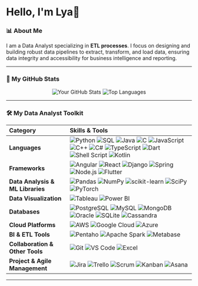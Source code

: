 # Hello, I'm Lya👋

### 📊 About Me

I am a Data Analyst specializing in **ETL processes**. I focus on designing and building robust data pipelines to extract, transform, and load data, ensuring data integrity and accessibility for business intelligence and reporting.

---

### 🚀 My GitHub Stats

<div align="center">
  <img src="https://github-readme-stats.vercel.app/api?username=Lyandra-Lisboa&show_icons=true&theme=onedark&hide_title=true&hide_rank=true" alt="Your GitHub Stats" />
  <img src="https://github-readme-stats.vercel.app/api/top-langs/?username=Lyandra-Lisboa&layout=compact&theme=onedark" alt="Top Languages" />
</div>

---

### 🛠️ My Data Analyst Toolkit

| Category | Skills & Tools |
| :--- | :--- |
| **Languages** | <img src="https://img.shields.io/badge/Python-3776AB?style=for-the-badge&logo=python&logoColor=white" alt="Python"> <img src="https://img.shields.io/badge/SQL-4479A1?style=for-the-badge&logo=sqlite&logoColor=white" alt="SQL"> <img src="https://img.shields.io/badge/Java-007396?style=for-the-badge&logo=java&logoColor=white" alt="Java"> <img src="https://img.shields.io/badge/C-A8B9CC?style=for-the-badge&logo=c&logoColor=black" alt="C"> <img src="https://img.shields.io/badge/JavaScript-F7DF1E?style=for-the-badge&logo=javascript&logoColor=black" alt="JavaScript"> <img src="https://img.shields.io/badge/C++-00599C?style=for-the-badge&logo=c%2B%2B&logoColor=white" alt="C++"> <img src="https://img.shields.io/badge/C%23-239120?style=for-the-badge&logo=c-sharp&logoColor=white" alt="C#"> <img src="https://img.shields.io/badge/TypeScript-007ACC?style=for-the-badge&logo=typescript&logoColor=white" alt="TypeScript"> <img src="https://img.shields.io/badge/Dart-0175C2?style=for-the-badge&logo=dart&logoColor=white" alt="Dart"> <img src="https://img.shields.io/badge/Shell_Script-121011?style=for-the-badge&logo=gnu-bash&logoColor=white" alt="Shell Script"> <img src="https://img.shields.io/badge/Kotlin-0095D5?style=for-the-badge&logo=kotlin&logoColor=white" alt="Kotlin"> |
| **Frameworks** |	<img src="https://img.shields.io/badge/Angular-DD0031?style=for-the-badge&logo=angular&logoColor=white" alt="Angular"> <img src="https://img.shields.io/badge/React-61DAFB?style=for-the-badge&logo=react&logoColor=black" alt="React"> <img src="https://img.shields.io/badge/Django-092E20?style=for-the-badge&logo=django&logoColor=white" alt="Django"> <img src="https://img.shields.io/badge/Spring-6DB33F?style=for-the-badge&logo=spring&logoColor=white" alt="Spring"> <img src="https://img.shields.io/badge/Node.js-339933?style=for-the-badge&logo=nodedotjs&logoColor=white" alt="Node.js"> <img src="https://img.shields.io/badge/Flutter-02569B?style=for-the-badge&logo=flutter&logoColor=white" alt="Flutter">
| **Data Analysis & ML Libraries** | <img src="https://img.shields.io/badge/Pandas-150458?style=for-the-badge&logo=pandas&logoColor=white" alt="Pandas"> <img src="https://img.shields.io/badge/NumPy-013243?style=for-the-badge&logo=numpy&logoColor=white" alt="NumPy"> <img src="https://img.shields.io/badge/scikit--learn-F7931E?style=for-the-badge&logo=scikit-learn&logoColor=white" alt="scikit-learn"> <img src="https://img.shields.io/badge/SciPy-6543A7?style=for-the-badge&logo=scipy&logoColor=white" alt="SciPy"> <img src="https://img.shields.io/badge/PyTorch-EE4C2C?style=for-the-badge&logo=pytorch&logoColor=white" alt="PyTorch"> |
| **Data Visualization** | <img src="https://img.shields.io/badge/Tableau-E97627?style=for-the-badge&logo=tableau&logoColor=white" alt="Tableau"> <img src="https://img.shields.io/badge/Power_BI-F2C811?style=for-the-badge&logo=power-bi&logoColor=white" alt="Power BI"> |
| **Databases** | <img src="https://img.shields.io/badge/PostgreSQL-336791?style=for-the-badge&logo=postgresql&logoColor=white" alt="PostgreSQL"> <img src="https://img.shields.io/badge/MySQL-4479A1?style=for-the-badge&logo=mysql&logoColor=white" alt="MySQL"> <img src="https://img.shields.io/badge/MongoDB-47A248?style=for-the-badge&logo=mongodb&logoColor=white" alt="MongoDB"> <img src="https://img.shields.io/badge/Oracle-F80000?style=for-the-badge&logo=oracle&logoColor=white" alt="Oracle"> <img src="https://img.shields.io/badge/SQLite-07405E?style=for-the-badge&logo=sqlite&logoColor=white" alt="SQLite"> <img src="https://img.shields.io/badge/Cassandra-1287B9?style=for-the-badge&logo=apache-cassandra&logoColor=white" alt="Cassandra">|
| **Cloud Platforms** | <img src="https://img.shields.io/badge/AWS-232F3E?style=for-the-badge&logo=amazon-aws&logoColor=white" alt="AWS"> <img src="https://img.shields.io/badge/Google_Cloud-4285F4?style=for-the-badge&logo=google-cloud&logoColor=white" alt="Google Cloud"> <img src="https://img.shields.io/badge/Azure-0078D4?style=for-the-badge&logo=microsoft-azure&logoColor=white" alt="Azure"> |
| **BI & ETL Tools** | <img src="https://img.shields.io/badge/Pentaho-02AC6A?style=for-the-badge&logo=pentaho&logoColor=white" alt="Pentaho"> <img src="https://img.shields.io/badge/Apache_Spark-E25A1C?style=for-the-badge&logo=apachespark&logoColor=white" alt="Apache Spark"> <img src="https://img.shields.io/badge/Metabase-00599C?style=for-the-badge&logo=metabase&logoColor=white" alt="Metabase"> |
| **Collaboration & Other Tools** | <img src="https://img.shields.io/badge/Git-F05032?style=for-the-badge&logo=git&logoColor=white" alt="Git"> <img src="https://img.shields.io/badge/VS_Code-007ACC?style=for-the-badge&logo=visual-studio-code&logoColor=white" alt="VS Code"> <img src="https://img.shields.io/badge/Excel-217346?style=for-the-badge&logo=microsoft-excel&logoColor=white" alt="Excel"> |
| **Project & Agile Management** |	<img src="https://img.shields.io/badge/Jira-0052CC?style=for-the-badge&logo=jira&logoColor=white" alt="Jira"> <img src="https://img.shields.io/badge/Trello-0052CC?style=for-the-badge&logo=trello&logoColor=white" alt="Trello"> <img src="https://img.shields.io/badge/Scrum-00A9F9?style=for-the-badge&logo=scrum&logoColor=white" alt="Scrum"> <img src="https://img.shields.io/badge/Kanban-009DFF?style=for-the-badge&logo=kanban&logoColor=white" alt="Kanban"> <img src="https://img.shields.io/badge/Asana-0077e6?style=for-the-badge&logo=asana&logoColor=white" alt="Asana"> |

---
